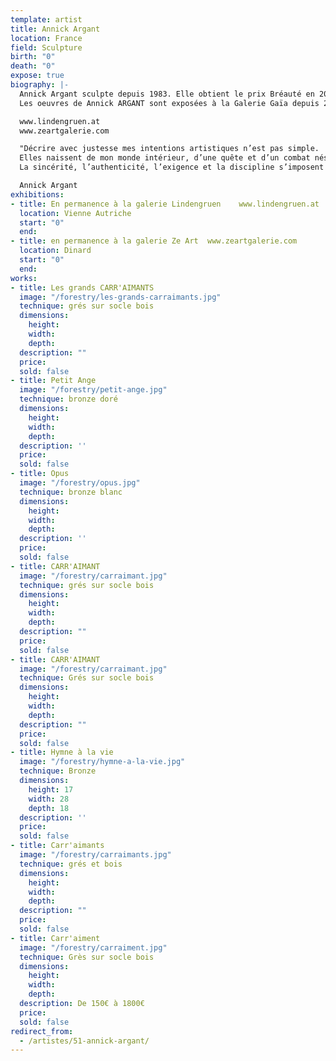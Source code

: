 ```yaml
---
template: artist
title: Annick Argant
location: France
field: Sculpture
birth: "0"
death: "0"
expose: true
biography: |-
  Annick Argant sculpte depuis 1983. Elle obtient le prix Bréauté en 2007 par l'Académie Française des Beaux Arts pour son oeuvre l'Oiseau-enclume.
  Les oeuvres de Annick ARGANT sont exposées à la Galerie Gaïa depuis 2016 et par les galeries Lindengruen à Wien (Autriche) et Ze Art à Dinard.

  www.lindengruen.at
  www.zeartgalerie.com

  "Décrire avec justesse mes intentions artistiques n’est pas simple.
  Elles naissent de mon monde intérieur, d’une quête et d’un combat nés d’un monde qui m’entoure, une nostalgie de l’idéal et des nobles inspirations de l’esprit.
  La sincérité, l’authenticité, l’exigence et la discipline s’imposent dans toutes mes recherches artistiques. Elles me conduisent à cet éclairage, à cette révélation de l’essentiel là ou la simplicité tutoie la complexité, là ou la beauté tutoie la laideur, là ou la douceur tutoie la cruauté pour ensuite offrir à ce monde extérieur un jardin silencieux, sensible et subtil où pousse un équilibre fragile, un besoin vital de l’existence telle que l’espérance, la beauté et l’amour."

  Annick Argant
exhibitions:
- title: En permanence à la galerie Lindengruen    www.lindengruen.at
  location: Vienne Autriche
  start: "0"
  end:
- title: en permanence à la galerie Ze Art  www.zeartgalerie.com
  location: Dinard
  start: "0"
  end:
works:
- title: Les grands CARR'AIMANTS
  image: "/forestry/les-grands-carraimants.jpg"
  technique: grés sur socle bois
  dimensions:
    height:
    width:
    depth:
  description: ""
  price:
  sold: false
- title: Petit Ange
  image: "/forestry/petit-ange.jpg"
  technique: bronze doré
  dimensions:
    height:
    width:
    depth:
  description: ''
  price:
  sold: false
- title: Opus
  image: "/forestry/opus.jpg"
  technique: bronze blanc
  dimensions:
    height:
    width:
    depth:
  description: ''
  price:
  sold: false
- title: CARR'AIMANT
  image: "/forestry/carraimant.jpg"
  technique: grés sur socle bois
  dimensions:
    height:
    width:
    depth:
  description: ""
  price:
  sold: false
- title: CARR'AIMANT
  image: "/forestry/carraimant.jpg"
  technique: Grés sur socle bois
  dimensions:
    height:
    width:
    depth:
  description: ""
  price:
  sold: false
- title: Hymne à la vie
  image: "/forestry/hymne-a-la-vie.jpg"
  technique: Bronze
  dimensions:
    height: 17
    width: 28
    depth: 18
  description: ''
  price:
  sold: false
- title: Carr'aimants
  image: "/forestry/carraimants.jpg"
  technique: grés et bois
  dimensions:
    height:
    width:
    depth:
  description: ""
  price:
  sold: false
- title: Carr'aiment
  image: "/forestry/carraiment.jpg"
  technique: Grès sur socle bois
  dimensions:
    height:
    width:
    depth:
  description: De 150€ à 1800€
  price:
  sold: false
redirect_from:
  - /artistes/51-annick-argant/
---
```


